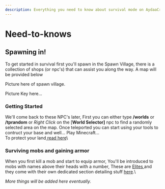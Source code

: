 ```yaml
---
description: Everything you need to know about survival mode on AydaaCraft
---
```


# Need-to-knows

## Spawning in!

To get started in survival first you'll spawn in the Spawn Village, there is a collection of shops (or npc's) that can assist you along the way. A map will be provided below



Picture here of spawn village.



Picture Key here...

### Getting Started

We'll come back to these NPC's later, First you can either type **/worlds** or **/tprandom** or _Right Click_ on the \[**World Selector]** npc to find a randomly selected area on the map. Once teleported you can start using your tools to contruct your base and well... Play Minecraft... \
To protect your land[ read here](../lands/commands.md)\


### Surviving mobs and gaining armor

When you first kill a mob and start to equip armor, You'll be introduced to mobs with names above their heads with a number, These are [Elites ](../elites-and-dungeons/mobs/)and they come with their own dedicated section detailing stuff [here](../elites-and-dungeons/mobs/).\




_More things will be added here eventually._

